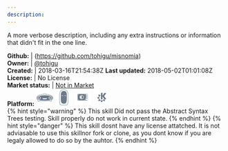 ```yaml
---
description: 
---
```

A more verbose description, including any extra instructions or
information that didn't fit in the one line.

**Github:** | (https://github.com/tohigu/misnomia)  
**Owner:** | [@tohigu](https://github.com/tohigu)  
**Created:** | 2018-03-16T21:54:38Z  **Last updated:** 2018-05-02T01:01:08Z  
**License:** | No License  
**Market status:** | [Not in Market](https://market.mycroft.ai/skill/)  
**Platform:**   ![](.gitbook/assets/mark-1-icon.png)  ![](.gitbook/assets/mark-2-icon.png)  ![](.gitbook/assets/picroft-icon.png)  ![](.gitbook/assets/kde.png)   
{% hint style="warning" %}
This skill Did not pass the Abstract Syntax Trees testing. Skill properly do not work in current state.
{% endhint %}
{% hint style="danger" %}
This skill dosnt have any license attatched. It is not adviasable to use this skillnor fork or clone, as you dont know if you are legaly allowed to do so by the auhtor.
{% endhint %}
